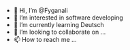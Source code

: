 - 👋 Hi, I’m @Fyganali
- 👀 I’m interested in software developing
- 🌱 I’m currently learning Deutsch
- 💞️ I’m looking to collaborate on ...
- 📫 How to reach me ...

<!---
Fyganali/Fyganali is a ✨ special ✨ repository because its `README.md` (this file) appears on your GitHub profile.
You can click the Preview link to take a look at your changes.
--->
